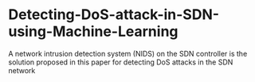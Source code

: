 # Detecting-DoS-attack-in-SDN-using-Machine-Learning
A network intrusion detection system (NIDS) on the SDN controller is the solution proposed in this paper for detecting DoS attacks in the SDN network
